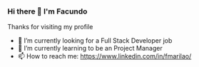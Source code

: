 ### Hi there 👋 I'm Facundo

Thanks for visiting my profile
<!--
**fmarilao/fmarilao** is a ✨ _special_ ✨ repository because its `README.md` (this file) appears on your GitHub profile.
-->
- 🔭 I’m currently looking for a Full Stack Developer job
- 🌱 I’m currently learning to be an Project Manager
- 📫 How to reach me: https://www.linkedin.com/in/fmarilao/

